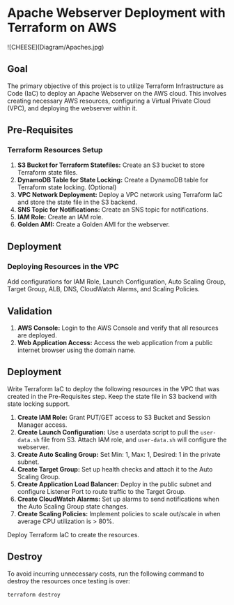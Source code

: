 <h1>Apache Webserver Deployment with Terraform on AWS</h1>
![CHEESE](Diagram/Apaches.jpg)


<h2>Goal</h2>
<p>The primary objective of this project is to utilize Terraform Infrastructure as Code (IaC) to deploy an Apache Webserver on the AWS cloud. This involves creating necessary AWS resources, configuring a Virtual Private Cloud (VPC), and deploying the webserver within it.</p>
<h2>Pre-Requisites</h2>
<h3>Terraform Resources Setup</h3>
<ol>
  <li><strong>S3 Bucket for Terraform Statefiles:</strong> Create an S3 bucket to store Terraform state files.</li>
  <li><strong>DynamoDB Table for State Locking:</strong> Create a DynamoDB table for Terraform state locking. (Optional)</li> 
  <li><strong>VPC Network Deployment:</strong> Deploy a VPC network using Terraform IaC and store the state file in the S3 backend.</li>
  <li><strong>SNS Topic for Notifications:</strong> Create an SNS topic for notifications.</li>
  <li><strong>IAM Role:</strong> Create an IAM role.</li>
  <li><strong>Golden AMI:</strong> Create a Golden AMI for the webserver.</li>
</ol>
<h2>Deployment</h2>
<h3>Deploying Resources in the VPC</h3>
<p>Add configurations for IAM Role, Launch Configuration, Auto Scaling Group, Target Group, ALB, DNS, CloudWatch Alarms, and Scaling Policies.</p>
<h2>Validation</h2>
<ol>
  <li><strong>AWS Console:</strong> Login to the AWS Console and verify that all resources are deployed.</li>
  <li><strong>Web Application Access:</strong> Access the web application from a public internet browser using the domain name.</li>
</ol>
<h2>Deployment</h2>

<p>Write Terraform IaC to deploy the following resources in the VPC that was created in the Pre-Requisites step. Keep the state file in S3 backend with state locking support.</p>

<ol>
  <li>
    <strong>Create IAM Role:</strong> Grant PUT/GET access to S3 Bucket and Session Manager access.
  </li>

  <li>
    <strong>Create Launch Configuration:</strong> Use a userdata script to pull the <code>user-data.sh</code> file from S3. Attach IAM role, and <code>user-data.sh</code> will configure the webserver.
  </li>

  <li>
    <strong>Create Auto Scaling Group:</strong> Set Min: 1, Max: 1, Desired: 1 in the private subnet.
  </li>

  <li>
    <strong>Create Target Group:</strong> Set up health checks and attach it to the Auto Scaling Group.
  </li>

  <li>
    <strong>Create Application Load Balancer:</strong> Deploy in the public subnet and configure Listener Port to route traffic to the Target Group.
  </li>

  <li>
    <strong>Create CloudWatch Alarms:</strong> Set up alarms to send notifications when the Auto Scaling Group state changes.
  </li>

  <li>
    <strong>Create Scaling Policies:</strong> Implement policies to scale out/scale in when average CPU utilization is > 80%.
  </li>
</ol>

<p>Deploy Terraform IaC to create the resources.</p>

<h2>Destroy</h2>
<p>To avoid incurring unnecessary costs, run the following command to destroy the resources once testing is over:</p>
<pre><code>terraform destroy</code></pre>
</body>
</html>
